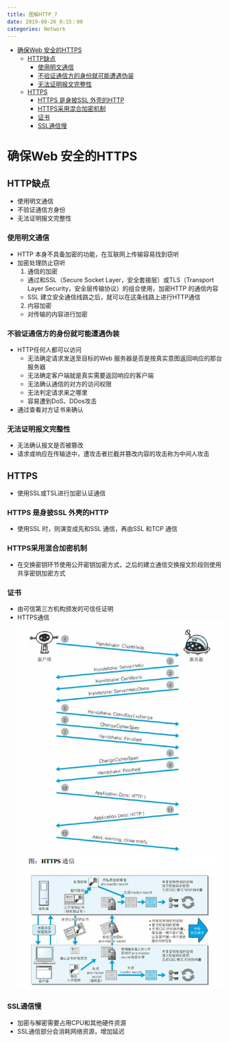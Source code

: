 ```yaml
---
title: 图解HTTP_7
date: 2019-08-26 0:15：00
categories: Network
---
```

<!-- TOC START min:1 max:3 link:true asterisk:false update:true -->
- [确保Web 安全的HTTPS](#确保web-安全的https)
  - [HTTP缺点](#http缺点)
    - [使用明文通信](#使用明文通信)
    - [不验证通信方的身份就可能遭遇伪装](#不验证通信方的身份就可能遭遇伪装)
    - [无法证明报文完整性](#无法证明报文完整性)
  - [HTTPS](#https)
    - [HTTPS 是身披SSL 外壳的HTTP](#https-是身披ssl-外壳的http)
    - [HTTPS采用混合加密机制](#https采用混合加密机制)
    - [证书](#证书)
    - [SSL通信慢](#ssl通信慢)
<!-- TOC END -->
<!--more-->

# 确保Web 安全的HTTPS

## HTTP缺点
- 使用明文通信
- 不验证通信方身份
- 无法证明报文完整性

### 使用明文通信
- HTTP 本身不具备加密的功能，在互联网上传输容易找到窃听
- 加密处理防止窃听
  1. 通信的加密
    - 通过和SSL（Secure Socket Layer，安全套接层）或TLS（Transport Layer Security，安全层传输协议）的组合使用，加密HTTP 的通信内容
    - SSL 建立安全通信线路之后，就可以在这条线路上进行HTTP通信
  2. 内容加密
    - 对传输的内容进行加密

### 不验证通信方的身份就可能遭遇伪装
- HTTP任何人都可以访问
  - 无法确定请求发送至目标的Web 服务器是否是按真实意图返回响应的那台服务器
  - 无法确定客户端就是真实需要返回响应的客户端
  - 无法确认通信的对方的访问权限
  - 无法判定请求来之哪里
  - 容易遭到DoS、DDos攻击
- 通过查看对方证书来确认

### 无法证明报文完整性
- 无法确认报文是否被篡改
- 请求或响应在传输途中，遭攻击者拦截并篡改内容的攻击称为中间人攻击

## HTTPS
- 使用SSL或TSL进行加密认证通信

### HTTPS 是身披SSL 外壳的HTTP
- 使用SSL 时，则演变成先和SSL 通信，再由SSL 和TCP 通信

### HTTPS采用混合加密机制
- 在交换密钥环节使用公开密钥加密方式，之后的建立通信交换报文阶段则使用共享密钥加密方式

### 证书
- 由可信第三方机构颁发的可信任证明
- HTTPS通信
  ![HTTPS通信](7.9.png)
  ![HTTPS通信](7.10.png)

### SSL通信慢
- 加密与解密需要占用CPU和其他硬件资源
- SSL通信部分会消耗网络资源，增加延迟
